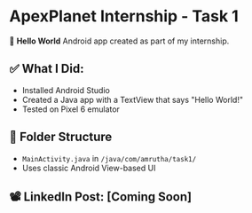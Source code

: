 # ApexPlanet Internship - Task 1

🚀 **Hello World** Android app created as part of my internship.

## ✅ What I Did:
- Installed Android Studio
- Created a Java app with a TextView that says "Hello World!"
- Tested on Pixel 6 emulator

## 📂 Folder Structure
- `MainActivity.java` in `/java/com/amrutha/task1/`
- Uses classic Android View-based UI

## 📽️ LinkedIn Post: [Coming Soon]
